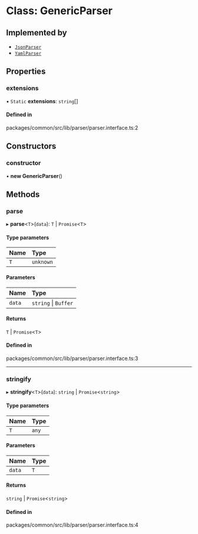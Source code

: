 # Class: GenericParser

## Implemented by

- [`JsonParser`](JsonParser.md)
- [`YamlParser`](YamlParser.md)

## Properties

### extensions

▪ `Static` **extensions**: `string`[]

#### Defined in

packages/common/src/lib/parser/parser.interface.ts:2

## Constructors

### constructor

• **new GenericParser**()

## Methods

### parse

▸ **parse**<`T`\>(`data`): `T` \| `Promise`<`T`\>

#### Type parameters

| Name | Type |
| :------ | :------ |
| `T` | `unknown` |

#### Parameters

| Name | Type |
| :------ | :------ |
| `data` | `string` \| `Buffer` |

#### Returns

`T` \| `Promise`<`T`\>

#### Defined in

packages/common/src/lib/parser/parser.interface.ts:3

___

### stringify

▸ **stringify**<`T`\>(`data`): `string` \| `Promise`<`string`\>

#### Type parameters

| Name | Type |
| :------ | :------ |
| `T` | `any` |

#### Parameters

| Name | Type |
| :------ | :------ |
| `data` | `T` |

#### Returns

`string` \| `Promise`<`string`\>

#### Defined in

packages/common/src/lib/parser/parser.interface.ts:4
